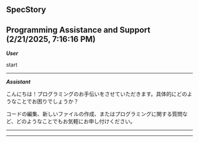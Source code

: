 ## SpecStory

## Programming Assistance and Support (2/21/2025, 7:16:16 PM)

_**User**_

start

---

_**Assistant**_

こんにちは！プログラミングのお手伝いをさせていただきます。具体的にどのようなことでお困りでしょうか？

コードの編集、新しいファイルの作成、またはプログラミングに関する質問など、どのようなことでもお気軽にお申し付けください。

---



---

